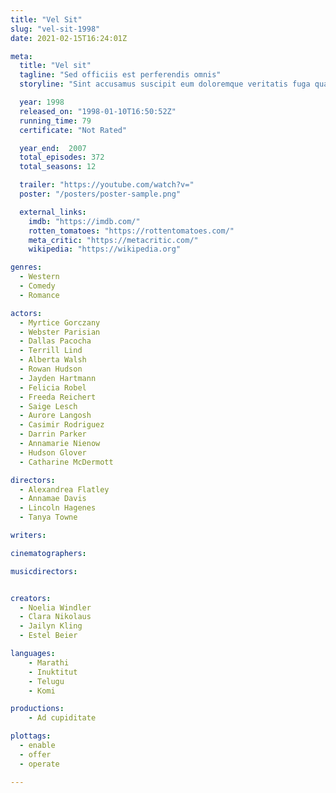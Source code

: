 ```yaml
---
title: "Vel Sit"
slug: "vel-sit-1998"
date: 2021-02-15T16:24:01Z

meta:
  title: "Vel sit"
  tagline: "Sed officiis est perferendis omnis"
  storyline: "Sint accusamus suscipit eum doloremque veritatis fuga quam rerum odit rerum et enim praesentium voluptatum ex nisi voluptas beatae sint rerum"

  year: 1998
  released_on: "1998-01-10T16:50:52Z"
  running_time: 79
  certificate: "Not Rated"

  year_end:  2007
  total_episodes: 372
  total_seasons: 12

  trailer: "https://youtube.com/watch?v="
  poster: "/posters/poster-sample.png"

  external_links:
    imdb: "https://imdb.com/"
    rotten_tomatoes: "https://rottentomatoes.com/"
    meta_critic: "https://metacritic.com/"
    wikipedia: "https://wikipedia.org"

genres:
  - Western
  - Comedy
  - Romance

actors:
  - Myrtice Gorczany
  - Webster Parisian
  - Dallas Pacocha
  - Terrill Lind
  - Alberta Walsh
  - Rowan Hudson
  - Jayden Hartmann
  - Felicia Robel
  - Freeda Reichert
  - Saige Lesch
  - Aurore Langosh
  - Casimir Rodriguez
  - Darrin Parker
  - Annamarie Nienow
  - Hudson Glover
  - Catharine McDermott

directors:
  - Alexandrea Flatley
  - Annamae Davis
  - Lincoln Hagenes
  - Tanya Towne

writers:

cinematographers:

musicdirectors:


creators:
  - Noelia Windler
  - Clara Nikolaus
  - Jailyn Kling
  - Estel Beier

languages:
    - Marathi
    - Inuktitut
    - Telugu
    - Komi

productions:
    - Ad cupiditate

plottags:
  - enable
  - offer
  - operate

---
```


